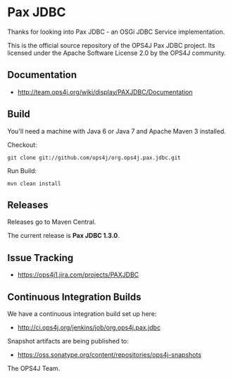 Pax JDBC
========

Thanks for looking into Pax JDBC - an OSGi JDBC Service implementation. 

This is the official source repository of the OPS4J Pax JDBC project.
Its licensed under the Apache Software License 2.0 by the OPS4J community.

## Documentation

* <http://team.ops4j.org/wiki/display/PAXJDBC/Documentation>

## Build

You'll need a machine with Java 6 or Java 7 and Apache Maven 3 installed.

Checkout:

    git clone git://github.com/ops4j/org.ops4j.pax.jdbc.git

Run Build:

    mvn clean install


## Releases

Releases go to Maven Central.

The current release is **Pax JDBC 1.3.0**.

## Issue Tracking

* <https://ops4j1.jira.com/projects/PAXJDBC>

## Continuous Integration Builds

We have a continuous integration build set up here:

* <http://ci.ops4j.org/jenkins/job/org.ops4j.pax.jdbc>

Snapshot artifacts are being published to:

* <https://oss.sonatype.org/content/repositories/ops4j-snapshots>


The OPS4J Team.

